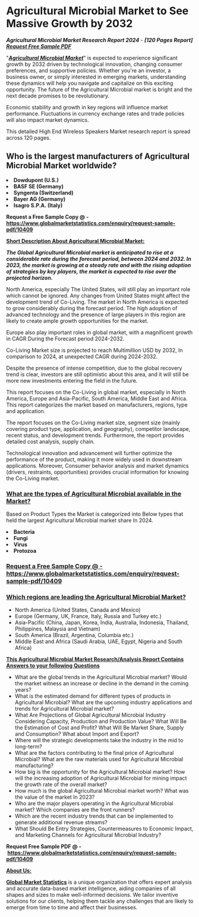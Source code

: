 <h1>Agricultural Microbial Market to See Massive Growth by 2032</h1><p><em><strong>Agricultural Microbial Market Research Report 2024</strong></em>&nbsp;-&nbsp;<em><strong>[120 Pages Report] </strong></em><em><strong><a href="https://www.globalmarketstatistics.com/enquiry/request-sample-pdf/10409">Request Free Sample PDF</a></strong></em></p><p>"<a style="font-style: italic; font-weight: bold;" href="https://www.globalmarketstatistics.com/market-reports/agricultural-microbial-market-10409">Agricultural Microbial Market</a>" is expected to experience significant growth by 2032 driven by technological innovation, changing consumer preferences, and supportive policies. Whether you're an investor, a business owner, or simply interested in emerging markets, understanding these dynamics will help you navigate and capitalize on this exciting opportunity. The future of the&nbsp;Agricultural Microbial market is bright and the next decade promises to be revolutionary.</p><p>Economic stability and growth in key regions will influence market performance. Fluctuations in currency exchange rates and trade policies will also impact market dynamics.</p><p>This detailed&nbsp;High End Wireless Speakers Market research report is spread across 120 pages.</p><h2><strong>Who is the largest manufacturers of Agricultural Microbial Market worldwide?</strong></h2><p><strong><li>Dowdupont (U.S.)<li>BASF SE (Germany)<li>Syngenta (Switzerland)<li>Bayer AG (Germany)<li>Isagro S.P.A. (Italy)</strong></p><p><strong>Request a Free Sample Copy @ - <a href="https://www.globalmarketstatistics.com/enquiry/request-sample-pdf/10409">https://www.globalmarketstatistics.com/enquiry/request-sample-pdf/10409</a></strong></p><p><strong><u>Short Description About Agricultural Microbial Market:</u></strong></p><p><strong><em>The Global Agricultural Microbial market is anticipated to rise at a considerable rate during the forecast period, between 2024 and 2032. In 2023, the market is growing at a steady rate and with the rising adoption of strategies by key players, the market is expected to rise over the projected horizon.</em></strong></p><p>North America, especially The United States, will still play an important role which cannot be ignored. Any changes from United States might affect the development trend of Co-Living. The market in North America is expected to grow considerably during the forecast period. The high adoption of advanced technology and the presence of large players in this region are likely to create ample growth opportunities for the market.</p><p>Europe also play important roles in global market, with a magnificent growth in CAGR During the Forecast period 2024-2032.</p><p>Co-Living Market size is projected to reach Multimillion USD by 2032, In comparison to 2024, at unexpected CAGR during 2024-2032.</p><p>Despite the presence of intense competition, due to the global recovery trend is clear, investors are still optimistic about this area, and it will still be more new investments entering the field in the future.</p><p>This report focuses on the Co-Living in global market, especially in North America, Europe and Asia-Pacific, South America, Middle East and Africa. This report categorizes the market based on manufacturers, regions, type and application.</p><p>The report focuses on the Co-Living market size, segment size (mainly covering product type, application, and geography), competitor landscape, recent status, and development trends. Furthermore, the report provides detailed cost analysis, supply chain.</p><p>Technological innovation and advancement will further optimize the performance of the product, making it more widely used in downstream applications. Moreover, Consumer behavior analysis and market dynamics (drivers, restraints, opportunities) provides crucial information for knowing the Co-Living market.</p><h3 class="rank-math-question "><span style="text-decoration: underline;">What are the types of Agricultural Microbial available in the Market?</span></h3><p>Based on Product Types the Market is categorized into Below types that held the largest Agricultural Microbial market share In 2024.</p><p><strong><li>Bacteria<li>Fungi<li>Virus<li>Protozoa</strong></p><h3 class="rank-math-question "><span style="text-decoration: underline;">Request a Free Sample Copy @ - <a href="https://www.globalmarketstatistics.com/enquiry/request-sample-pdf/10409">https://www.globalmarketstatistics.com/enquiry/request-sample-pdf/10409</a></span></h3><h3 class="rank-math-question "><span style="text-decoration: underline;">Which regions are leading the Agricultural Microbial Market?</span></h3><ul><li>North America (United States, Canada and Mexico)</li><li>Europe (Germany, UK, France, Italy, Russia and Turkey etc.)</li><li>Asia-Pacific (China, Japan, Korea, India, Australia, Indonesia, Thailand, Philippines, Malaysia and Vietnam)</li><li>South America (Brazil, Argentina, Columbia etc.)</li><li>Middle East and Africa (Saudi Arabia, UAE, Egypt, Nigeria and South Africa)</li></ul><p><strong><u>This Agricultural Microbial Market Research/Analysis Report Contains Answers to your following Questions</u></strong></p><ul><li>What are the global trends in the Agricultural Microbial market? Would the market witness an increase or decline in the demand in the coming years?</li><li>What is the estimated demand for different types of products in Agricultural Microbial? What are the upcoming industry applications and trends for Agricultural Microbial market?</li><li>What Are Projections of Global Agricultural Microbial Industry Considering Capacity, Production and Production Value? What Will Be the Estimation of Cost and Profit? What Will Be Market Share, Supply and Consumption? What about Import and Export?</li><li>Where will the strategic developments take the industry in the mid to long-term?</li><li>What are the factors contributing to the final price of Agricultural Microbial? What are the raw materials used for Agricultural Microbial manufacturing?</li><li>How big is the opportunity for the Agricultural Microbial market? How will the increasing adoption of Agricultural Microbial for mining impact the growth rate of the overall market?</li><li>How much is the global Agricultural Microbial market worth? What was the value of the market In 2023?</li><li>Who are the major players operating in the Agricultural Microbial market? Which companies are the front runners?</li><li>Which are the recent industry trends that can be implemented to generate additional revenue streams?</li><li>What Should Be Entry Strategies, Countermeasures to Economic Impact, and Marketing Channels for Agricultural Microbial Industry?</li></ul><p><strong>Request Free Sample PDF @ -&nbsp;<a href="https://www.globalmarketstatistics.com/enquiry/request-sample-pdf/10409">https://www.globalmarketstatistics.com/enquiry/request-sample-pdf/10409</a></strong></p><p><strong><u>About Us:</u></strong></p><p><strong><a href="https://www.globalmarketstatistics.com/">Global Market Statistics</a></strong> is a unique organization that offers expert analysis and accurate data-based market intelligence, aiding companies of all shapes and sizes to make well-informed decisions. We tailor inventive solutions for our clients, helping them tackle any challenges that are likely to emerge from time to time and affect their businesses.</p>
